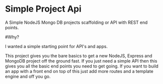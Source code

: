 # Simple Project Api
A Simple NodeJS Mongo DB projects scaffolding or API with REST end points.

#Why?

I wanted a simple starting point for API's and apps.

This project gives you the bare basics to get a new NodeJS, Express and MongoDB project off the ground fast. If you just need a simple API then this gives you all the basic end points you need to get going. If you want to build an app with a front end on top of this just add more routes and a template engine and off you go.


